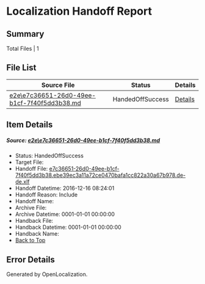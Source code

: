 # <a name='report-top'></a> Localization Handoff Report

## Summary
 Total Files | 1

## File List
 Source File | Status | Details 
 ----------- | ------ | ------- 
 [e2e\e7c36651-26d0-49ee-b1cf-7f40f5dd3b38.md](https://github.com/OpenLocalizationTestOrg/ol-test0/blob/990a1513eac3263ff737f2ced557f0e89de53285/e2e/e7c36651-26d0-49ee-b1cf-7f40f5dd3b38.md) | HandedOffSuccess | [Details](#dd5e9edde35a636dc936722d3769f7c54f0867f68)

## Item Details
##### <a name='dd5e9edde35a636dc936722d3769f7c54f0867f68'></a> Source: [e2e\e7c36651-26d0-49ee-b1cf-7f40f5dd3b38.md](https://github.com/OpenLocalizationTestOrg/ol-test0/blob/990a1513eac3263ff737f2ced557f0e89de53285/e2e/e7c36651-26d0-49ee-b1cf-7f40f5dd3b38.md)
* Status: HandedOffSuccess
* Target File: 
* Handoff File: [e7c36651-26d0-49ee-b1cf-7f40f5dd3b38.ebe39ec3a11a72ce0470bafa1cc822a30a67b978.de-de.xlf](https://github.com/OpenLocalizationTestOrg/ol-test0-handoff/blob/62ca8aa408b9a35479af5ab0c670fa8df684c1a3/ol-handoff/OpenLocalizationTestOrg/ol-test0-dede/xinjiang/ht/e7c36651-26d0-49ee-b1cf-7f40f5dd3b38.ebe39ec3a11a72ce0470bafa1cc822a30a67b978.de-de.xlf)
* Handoff Datetime: 2016-12-16 08:24:01
* Handoff Reason: Include
* Handoff Name: 
* Archive File: 
* Archive Datetime: 0001-01-01 00:00:00
* Handback File: 
* Handback Datetime: 0001-01-01 00:00:00
* Handback Name: 
* [Back to Top](#report-top)


## Error Details

Generated by OpenLocalization.
